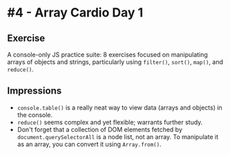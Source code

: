 # \#4 - Array Cardio Day 1

## Exercise
A console-only JS practice suite: 8 exercises focused on manipulating arrays of objects and strings, particularly using `filter()`, `sort()`, `map()`, and `reduce()`.

## Impressions
- `console.table()` is a really neat way to view data (arrays and objects) in the console.
- `reduce()` seems complex and yet flexible; warrants further study.
- Don't forget that a collection of DOM elements fetched by `document.querySelectorAll` is a node list, not an array. To manipulate it as an array, you can convert it using `Array.from()`.
